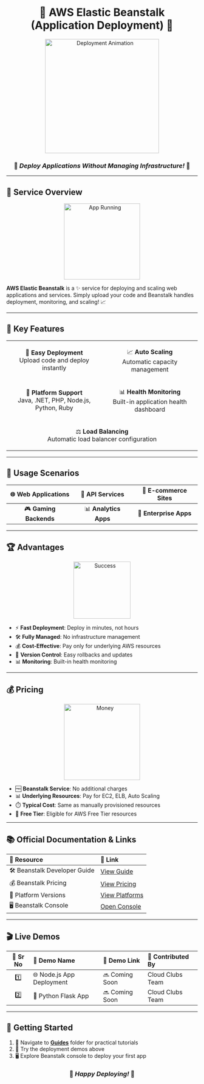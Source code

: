 <div align="center">

# 🌱 AWS Elastic Beanstalk (Application Deployment) 🚀

<img src="https://media.giphy.com/media/3oKIPEqDGUULpEU0aQ/giphy.gif" width="300" alt="Deployment Animation">

### 🌟 *Deploy Applications Without Managing Infrastructure!* 🌟

</div>

---

## 📖 Service Overview

<div align="center">
<img src="https://media.giphy.com/media/26tn33aiTi1jkl6H6/giphy.gif" width="200" alt="App Running">
</div>

**AWS Elastic Beanstalk** is a ✨ service for deploying and scaling web applications and services. Simply upload your code and Beanstalk handles deployment, monitoring, and scaling! 📈

---

## 🎯 Key Features

<table>
<tr>
<td align="center" width="50%">

🚀 **Easy Deployment**<br/>
Upload code and deploy instantly

</td>
<td align="center" width="50%">

📈 **Auto Scaling**<br/>
Automatic capacity management

</td>
</tr>
<tr>
<td align="center" width="50%">

🔧 **Platform Support**<br/>
Java, .NET, PHP, Node.js, Python, Ruby

</td>
<td align="center" width="50%">

📊 **Health Monitoring**<br/>
Built-in application health dashboard

</td>
</tr>
<tr>
<td colspan="2" align="center">

⚖️ **Load Balancing**<br/>
Automatic load balancer configuration

</td>
</tr>
</table>

---

## 🎪 Usage Scenarios

<div align="center">

| 🌐 **Web Applications** | 📱 **API Services** | 🛒 **E-commerce Sites** |
|:---:|:---:|:---:|
| 🎮 **Gaming Backends** | 📊 **Analytics Apps** | 🏢 **Enterprise Apps** |

</div>

---

## 🏆 Advantages

<div align="center">
<img src="https://media.giphy.com/media/3o7abKhOpu0NwenH3O/giphy.gif" width="150" alt="Success">
</div>

- ⚡ **Fast Deployment**: Deploy in minutes, not hours
- 🛠️ **Fully Managed**: No infrastructure management
- 💰 **Cost-Effective**: Pay only for underlying AWS resources
- 🔄 **Version Control**: Easy rollbacks and updates
- 📊 **Monitoring**: Built-in health monitoring

---

## 💰 Pricing

<div align="center">
<img src="https://media.giphy.com/media/67ThRZlYBvibtdF9JH/giphy.gif" width="200" alt="Money">
</div>

- 🆓 **Beanstalk Service**: No additional charges
- 📊 **Underlying Resources**: Pay for EC2, ELB, Auto Scaling
- ⏱️ **Typical Cost**: Same as manually provisioned resources
- 🚀 **Free Tier**: Eligible for AWS Free Tier resources

---

## 📚 Official Documentation & Links

<div align="center">

| 📖 **Resource** | 🔗 **Link** |
|:---|:---|
| 🛠️ Beanstalk Developer Guide | [View Guide](https://docs.aws.amazon.com/elasticbeanstalk/) |
| 💰 Beanstalk Pricing | [View Pricing](https://aws.amazon.com/elasticbeanstalk/pricing/) |
| 🎯 Platform Versions | [View Platforms](https://docs.aws.amazon.com/elasticbeanstalk/latest/platforms/) |
| 🖥️ Beanstalk Console | [Open Console](https://console.aws.amazon.com/elasticbeanstalk/) |

</div>

---

## 🎬 Live Demos

| 🔢 **Sr No** | 🎯 **Demo Name** | 🔗 **Demo Link** | 👥 **Contributed By** |
|:---:|:---|:---|:---|
| 1️⃣ | 🌐 Node.js App Deployment | 🔜 Coming Soon | Cloud Clubs Team |
| 2️⃣ | 🐍 Python Flask App | 🔜 Coming Soon | Cloud Clubs Team |

---

## 🚀 Getting Started

1. 📁 Navigate to [**Guides**](./Guides/) folder for practical tutorials
2. 🎯 Try the deployment demos above
3. 🖥️ Explore Beanstalk console to deploy your first app

<div align="center">

### 🌟 *Happy Deploying!* 🌟

</div>